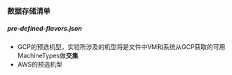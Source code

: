 ### 数据存储清单

##### pre-defined-flavors.json

- GCP的预选机型，实验所涉及的机型将是文件中VM和系统从GCP获取的可用MachineTypes做**交集**
- AWS的预选机型
